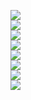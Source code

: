 ![](http://p1.bpimg.com/567571/3d7d2ceb43dbff7a.jpg)  
![](http://p1.bpimg.com/567571/df49f9de31b21524.jpg)  
![](http://p1.bpimg.com/567571/ce51fc7bcbc33edd.jpg)  
![](http://p1.bpimg.com/567571/e3d0b65a6872e8e4.jpg)  
![](http://p1.bpimg.com/567571/cbbd7f15a1c40659.jpg)  
![](http://p1.bpimg.com/567571/0fff883f14821f28.jpg)  
![](http://p1.bpimg.com/567571/87a7a28570f831d3.jpg)  
![](http://p1.bpimg.com/567571/19205c939c7cdbb5.jpg)
